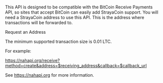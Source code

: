 This API is designed to be compatible with the BitCoin Receive Payments API, so sites that accept BitCoin can easily add StrayaCoin support. You will need a StrayaCoin address to use this API. This is the address where transactions will be forwarded to.

Request an Address

The minimum supported transaction size is 0.01 LTC.

For example:

https://nahapi.org/receive?method=create&address=$receiving_address&callback=$callback_url

See https://nahapi.org for more information.
